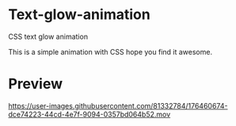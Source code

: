 # Text-glow-animation
CSS text glow animation 

This is a simple animation with CSS hope you find it awesome. 



# Preview



https://user-images.githubusercontent.com/81332784/176460674-dce74223-44cd-4e7f-9094-0357bd064b52.mov

